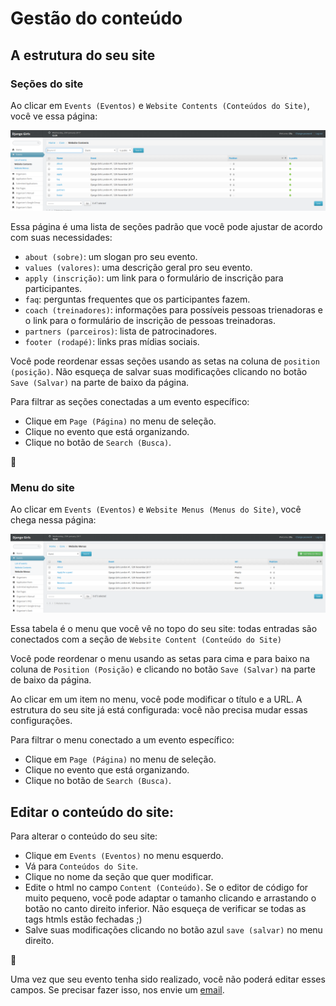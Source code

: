 # Gestão do conteúdo

## A estrutura do seu site

### Seções do site 

Ao clicar em `Events (Eventos)` e `Website Contents (Conteúdos do Site)`, você ve essa página:

![](images/8.png)

Essa página é uma lista de seções padrão que você pode ajustar de acordo com suas necessidades:

* `about (sobre)`: um slogan pro seu evento.
* `values (valores)`: uma descrição geral pro seu evento.
* `apply (inscrição)`: um link para o formulário de inscrição para participantes.
* `faq`: perguntas frequentes que os participantes fazem.
* `coach (treinadores)`: informações para possíveis pessoas trienadoras e o link para o formulário de inscrição de pessoas treinadoras.
* `partners (parceiros)`: lista de patrocinadores.
* `footer (rodapé)`: links pras mídias sociais.

Você pode reordenar essas seções usando as setas na coluna de  `position (posição)`. Não esqueça de salvar suas modificações clicando no botão `Save (Salvar)` na parte de baixo da página. 

Para filtrar as seções conectadas a um evento específico: 
* Clique em `Page (Página)` no menu de seleção.
* Clique no evento que está organizando.
* Clique no botão de `Search (Busca)`.

:tada:

### Menu do site

Ao clicar em `Events (Eventos)` e `Website Menus (Menus do Site)`, você chega nessa página:

![](images/9.png)

Essa tabela é o menu que você vê no topo do seu site: todas entradas são conectados com a seção de `Website Content (Conteúdo do Site)`

Você pode reordenar o menu usando as setas para cima e para baixo na coluna de `Position (Posição)` e clicando no botão `Save (Salvar)` na parte de baixo da página.

Ao clicar em um item no menu, você pode modificar o título e a URL. A estrutura do seu site já está configurada: você não precisa mudar essas configurações. 

Para filtrar o menu conectado a um evento específico:
* Clique em `Page (Página)` no menu de seleção.
* Clique no evento que está organizando.
* Clique no botão de `Search (Busca)`.

## Editar o conteúdo do site:

Para alterar o conteúdo do seu site:

* Clique em `Events (Eventos)` no menu esquerdo.
* Vá para `Conteúdos do Site`.
* Clique no nome da seção que quer modificar.
* Edite o html no campo `Content (Conteúdo)`. Se o editor de código for muito pequeno, você pode adaptar o tamanho clicando e arrastando o botão no canto direito inferior. Não esqueça de verificar se todas as tags htmls estão fechadas ;) 
* Salve suas modificações clicando no botão azul `save (salvar)` no menu direito.

:tada:

Uma vez que seu evento tenha sido realizado, você não poderá editar esses campos. Se precisar fazer isso, nos envie um [email](mailto:hello@djangogirls.com).